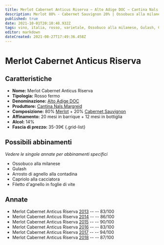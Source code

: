 ```yaml
---
title: Merlot Cabernet Anticus Riserva – Alto Adige DOC – Cantina Nals Margreid – Alto Adige (IT) – 35-39€ – 2★-5★
description: Merlot 80% - Cabernet Sauvignon 20% | Ossobuco alla milanese – Gulash – Arrosto di agnello alla contadina – Capriolo alla cacciatora – Filetto d'agnello in foglie di vite
published: true
date: 2021-10-01T20:10:48.932Z
tags: vino, italia, rosso, varietale, Ossobuco alla milanese, Gulash, Capriolo alla cacciatora, Arrosto di agnello alla contadina, Filetto d'agnello in foglie di vite, Merlot, alto adige, Valutazioni | 5 stelle, Prezzi | 35-39€
editor: markdown
dateCreated: 2021-08-27T17:49:36.458Z
---
```


# Merlot Cabernet Anticus Riserva

## Caratteristiche
- **Nome:** Merlot Cabernet Anticus Riserva
- **Tipologia:** Rosso fermo 
- **Denominazione:** [Alto Adige DOC](/denominazioni/Italia/Alto-Adige/DOC/Alto-Adige)
- **Produttore:** [Cantina Nals Margreid](/produttori/Italia/Alto-Adite/Cantina-Nals-Margreid) 
- **Composizione:** 80% [Merlot](/vitigni/Francia/bacca-nera/merlot) + 20% [Cabernet Sauvignon](/vitigni/Francia/bacca-nera/cabernet-sauvignon)
- **Affinamento:** 20 mesi in barrique + 12 mesi in bottiglia
- **Alcol:** 14%
- **Fascia di prezzo:** 35-39€
{.grid-list}



## Possibili abbinamenti
*Vedere le singole annate per abbinamenti specifici*

- Ossobuco alla milanese 
- Gulash
- Arrosto di agnello alla contadina
- Capriolo alla cacciatora
- Filetto d'agnello in foglie di vite

## Annate
- Merlot Cabernet Anticus Riserva [2013](vini/italia/Alto-Adige/Cantina-Nals-Margreid/Merlot-Cabernet-Anticus-Riserva/2013) -- <span class="star-2"></span> -- 83/100
- Merlot Cabernet Anticus Riserva [2014](vini/italia/Alto-Adige/Cantina-Nals-Margreid/Merlot-Cabernet-Anticus-Riserva/2014) -- <span class="star-3"></span> -- 86/100
- Merlot Cabernet Anticus Riserva [2015](vini/italia/Alto-Adige/Cantina-Nals-Margreid/Merlot-Cabernet-Anticus-Riserva/2015) -- <span class="star-4"></span> -- 90/100
- Merlot Cabernet Anticus Riserva [2016](vini/italia/Alto-Adige/Cantina-Nals-Margreid/Merlot-Cabernet-Anticus-Riserva/2016) -- <span class="star-2"></span> -- 83/100
- Merlot Cabernet Anticus Riserva [2017](vini/italia/Alto-Adige/Cantina-Nals-Margreid/Merlot-Cabernet-Anticus-Riserva/2017) -- <span class="star-5"></span> -- 94/100
- Merlot Cabernet Anticus Riserva [2018](vini/italia/Alto-Adige/Cantina-Nals-Margreid/Merlot-Cabernet-Anticus-Riserva/2018) -- <span class="star-3"></span> -- 87/100